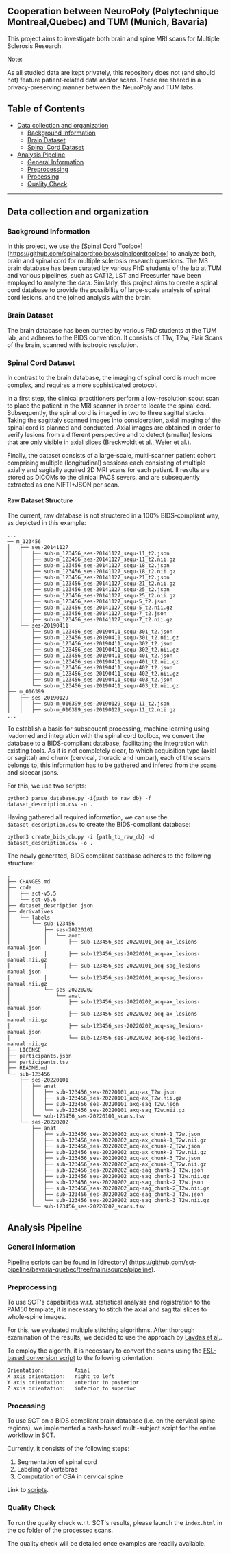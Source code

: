 ## Cooperation between NeuroPoly (Polytechnique Montreal,Quebec) and TUM (Munich, Bavaria)

This project aims to investigate both brain and spine MRI scans for Multiple Sclerosis Research. 

Note:

As all studied data are kept privately, this repository does not (and should not) feature patient-related data and/or scans. These are shared in a privacy-preserving manner between the NeuroPoly and TUM labs.

## Table of Contents

- [Data collection and organization](#data-collection-and-organization)
  * [Background Information](#background-information)
  * [Brain Dataset](#brain-dataset)
  * [Spinal Cord Dataset](#spinal-cord-dataset)
- [Analysis Pipeline](#analysis-pipeline)
  * [General Information](#general-information)
  * [Preprocessing](#preprocessing)
  * [Processing](#processing)
  * [Quality Check](#quality-check)

- - -

## Data collection and organization
### Background Information 

In this project, we use the [Spinal Cord Toolbox] (https://github.com/spinalcordtoolbox/spinalcordtoolbox) to analyze both, brain and spinal cord for multiple sclerosis research questions.
The MS brain database has been curated by various PhD students of the lab at TUM and various pipelines, such as CAT12, LST and Freesurfer have been employed to analyze the data.
Similarly, this project aims to create a spinal cord database to provide the possibility of large-scale analysis of spinal cord lesions, and the joined analysis with the brain.

### Brain Dataset

The brain database has been curated by various PhD students at the TUM lab, and adheres to the BIDS convention. It consists of T1w, T2w, Flair Scans of the brain, scanned with isotropic resolution.

### Spinal Cord Dataset 

In contrast to the brain database, the imaging of spinal cord is much more complex, and requires a more sophisticated protocol.

In a first step, the clinical practitioners perform a low-resolution scout scan to place the patient in the MRI scanner in order to locate the spinal cord. Subsequently, the spinal cord is imaged in two to three sagittal stacks. Taking the sagittaly scanned images into consideration, axial imaging of the spinal cord is planned and conducted. Axial images are obtained in order to verify lesions from a different perspective and to detect (smaller) lesions that are only visible in axial slices (Breckwoldt et al., Weier et al.). 

Finally, the dataset consists of a large-scale, multi-scanner patient cohort comprising multiple (longitudinal) sessions each consisting of multiple axially and sagitally aquired 2D MRI scans for each patient.  ll results are stored as DICOMs to the clinical PACS severs, and are subsequently extracted as one NIFTI+JSON per scan.

#### Raw Dataset Structure

The current, raw database is not structered in a 100% BIDS-compliant way, as depicted in this example:

```
...
── m_123456
│   ├── ses-20141127
│   │   ├── sub-m_123456_ses-20141127_sequ-11_t2.json
│   │   ├── sub-m_123456_ses-20141127_sequ-11_t2.nii.gz
│   │   ├── sub-m_123456_ses-20141127_sequ-18_t2.json
│   │   ├── sub-m_123456_ses-20141127_sequ-18_t2.nii.gz
│   │   ├── sub-m_123456_ses-20141127_sequ-21_t2.json
│   │   ├── sub-m_123456_ses-20141127_sequ-21_t2.nii.gz
│   │   ├── sub-m_123456_ses-20141127_sequ-25_t2.json
│   │   ├── sub-m_123456_ses-20141127_sequ-25_t2.nii.gz
│   │   ├── sub-m_123456_ses-20141127_sequ-5_t2.json
│   │   ├── sub-m_123456_ses-20141127_sequ-5_t2.nii.gz
│   │   ├── sub-m_123456_ses-20141127_sequ-7_t2.json
│   │   ├── sub-m_123456_ses-20141127_sequ-7_t2.nii.gz
│   └── ses-20190411
│       ├── sub-m_123456_ses-20190411_sequ-301_t2.json
│       ├── sub-m_123456_ses-20190411_sequ-301_t2.nii.gz
│       ├── sub-m_123456_ses-20190411_sequ-302_t2.json
│       ├── sub-m_123456_ses-20190411_sequ-302_t2.nii.gz
│       ├── sub-m_123456_ses-20190411_sequ-401_t2.json
│       ├── sub-m_123456_ses-20190411_sequ-401_t2.nii.gz
│       ├── sub-m_123456_ses-20190411_sequ-402_t2.json
│       ├── sub-m_123456_ses-20190411_sequ-402_t2.nii.gz
│       ├── sub-m_123456_ses-20190411_sequ-403_t2.json
│       └── sub-m_123456_ses-20190411_sequ-403_t2.nii.gz
├── m_016399
│   ├── ses-20190129
│   │   ├── sub-m_016399_ses-20190129_sequ-11_t2.json
│   │   ├── sub-m_016399_ses-20190129_sequ-11_t2.nii.gz
...

```

To establish a basis for subsequent processing, machine learning using ivadomed and integration with the spinal cord toolbox, we convert the database to a BIDS-compliant database, facilitating the integration with existing tools. As it is not completely clear, to which acquisition type (axial or sagittal) and chunk (cervical, thoracic and lumbar), each of the scans belongs to, this information has to be gathered and infered from the scans and sidecar jsons.

For this, we use two scripts:

```
python3 parse_database.py -i{path_to_raw_db} -f dataset_description.csv -o .
```

Having gathered all required information, we can use the `dataset_description.csv` to create the BIDS-compliant database:

```
python3 create_bids_db.py -i {path_to_raw_db} -d dataset_description.csv -o .
```

The newly generated, BIDS compliant database adheres to the following structure:

```
.
├── CHANGES.md
├── code
│   ├── sct-v5.5
│   └── sct-v5.6
├── dataset_description.json
├── derivatives
│   └── labels
│       └── sub-123456
│           ├── ses-20220101
│           │   └── anat
│           │       ├── sub-123456_ses-20220101_acq-ax_lesions-manual.json
│           │       ├── sub-123456_ses-20220101_acq-ax_lesions-manual.nii.gz
│           │       ├── sub-123456_ses-20220101_acq-sag_lesions-manual.json
│           │       └── sub-123456_ses-20220101_acq-sag_lesions-manual.nii.gz
│           └── ses-20220202
│               └── anat
│                   ├── sub-123456_ses-20220202_acq-ax_lesions-manual.json
│                   ├── sub-123456_ses-20220202_acq-ax_lesions-manual.nii.gz
│                   ├── sub-123456_ses-20220202_acq-sag_lesions-manual.json
│                   └── sub-123456_ses-20220202_acq-sag_lesions-manual.nii.gz
├── LICENSE
├── participants.json
├── participants.tsv
├── README.md
└── sub-123456
    ├── ses-20220101
    │   ├── anat
    │   │   ├── sub-123456_ses-20220101_acq-ax_T2w.json
    │   │   ├── sub-123456_ses-20220101_acq-ax_T2w.nii.gz
    │   │   ├── sub-123456_ses-20220101_axq-sag_T2w.json
    │   │   └── sub-123456_ses-20220101_axq-sag_T2w.nii.gz
    │   └── sub-123456_ses-20220101_scans.tsv
    └── ses-20220202
        ├── anat
        │   ├── sub-123456_ses-20220202_acq-ax_chunk-1_T2w.json
        │   ├── sub-123456_ses-20220202_acq-ax_chunk-1_T2w.nii.gz
        │   ├── sub-123456_ses-20220202_acq-ax_chunk-2_T2w.json
        │   ├── sub-123456_ses-20220202_acq-ax_chunk-2_T2w.nii.gz
        │   ├── sub-123456_ses-20220202_acq-ax_chunk-3_T2w.json
        │   ├── sub-123456_ses-20220202_acq-ax_chunk-3_T2w.nii.gz
        │   ├── sub-123456_ses-20220202_acq-sag_chunk-1_T2w.json
        │   ├── sub-123456_ses-20220202_acq-sag_chunk-1_T2w.nii.gz
        │   ├── sub-123456_ses-20220202_acq-sag_chunk-2_T2w.json
        │   ├── sub-123456_ses-20220202_acq-sag_chunk-2_T2w.nii.gz
        │   ├── sub-123456_ses-20220202_acq-sag_chunk-3_T2w.json
        │   └── sub-123456_ses-20220202_acq-sag_chunk-3_T2w.nii.gz
        └── sub-123456_ses-20220202_scans.tsv
```

## Analysis Pipeline
### General Information

Pipeline scripts can be found in [directory] (https://github.com/sct-pipeline/bavaria-quebec/tree/main/source/pipeline).

### Preprocessing

To use SCT's capabilities w.r.t. statistical analysis and registration to the PAM50 template, it is necessary to stitch the axial and sagittal slices to whole-spine images.

For this, we evaluated multiple stitching algorithms. After thorough examination of the results, we decided to use the approach by [Lavdas et al.](https://github.com/biomedia-mira/stitching).

To employ the algorith, it is necessary to convert the scans using the [FSL-based conversion script](https://github.com/sct-pipeline/bavaria-quebec/tree/main/source/utility) to the following orientation:

```
Orientation:          Axial
X axis orientation:   right to left
Y axis orientation:   anterior to posterior
Z axis orientation:   inferior to superior
```

### Processing

To use SCT on a BIDS compliant brain database (i.e. on the cervical spine regions), we implemented a bash-based multi-subject script for the entire workflow in SCT.

Currently, it consists of the following steps:

1. Segmentation of spinal cord
2. Labeling of vertebrae
3. Computation of CSA in cervical spine

Link to [scripts](https://github.com/sct-pipeline/bavaria-quebec/tree/main/source/pipeline/brain/).

### Quality Check

To run the quality check w.r.t. SCT's results, please launch the `index.html` in the qc folder of the processed scans. 

The quality check will be detailed once examples are readily available.





